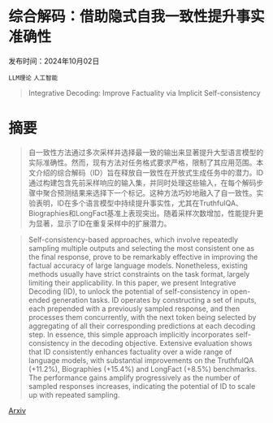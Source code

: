 # 综合解码：借助隐式自我一致性提升事实准确性

发布时间：2024年10月02日

`LLM理论` `人工智能`

> Integrative Decoding: Improve Factuality via Implicit Self-consistency

# 摘要

> 自一致性方法通过多次采样并选择最一致的输出来显著提升大型语言模型的实际准确性。然而，现有方法对任务格式要求严格，限制了其应用范围。本文介绍的综合解码（ID）旨在释放自一致性在开放式生成任务中的潜力。ID通过构建包含先前采样响应的输入集，并同时处理这些输入，在每个解码步骤中聚合预测结果来选择下一个标记。这种方法巧妙地融入了自一致性。实验表明，ID在多个语言模型中持续提升事实性，尤其在TruthfulQA、Biographies和LongFact基准上表现突出。随着采样次数增加，性能提升更为显著，显示了ID在重复采样中的扩展潜力。

> Self-consistency-based approaches, which involve repeatedly sampling multiple outputs and selecting the most consistent one as the final response, prove to be remarkably effective in improving the factual accuracy of large language models. Nonetheless, existing methods usually have strict constraints on the task format, largely limiting their applicability. In this paper, we present Integrative Decoding (ID), to unlock the potential of self-consistency in open-ended generation tasks. ID operates by constructing a set of inputs, each prepended with a previously sampled response, and then processes them concurrently, with the next token being selected by aggregating of all their corresponding predictions at each decoding step. In essence, this simple approach implicitly incorporates self-consistency in the decoding objective. Extensive evaluation shows that ID consistently enhances factuality over a wide range of language models, with substantial improvements on the TruthfulQA (+11.2%), Biographies (+15.4%) and LongFact (+8.5%) benchmarks. The performance gains amplify progressively as the number of sampled responses increases, indicating the potential of ID to scale up with repeated sampling.

[Arxiv](https://arxiv.org/abs/2410.01556)